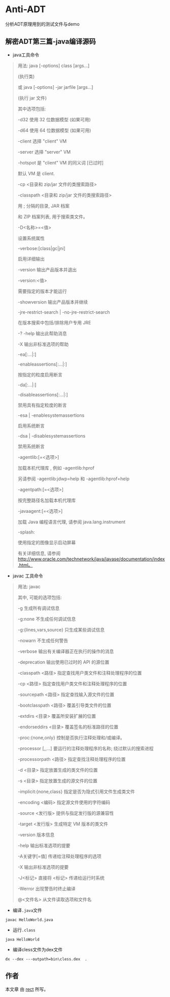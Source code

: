 ﻿Anti-ADT
========

分析ADT原理用到的测试文件与demo

## 解密ADT第三篇-java编译源码

* java工具命令
 
>用法: java [-options] class [args...]
> 
> (执行类)
>
>   或  java [-options] -jar jarfile [args...]
>
> (执行 jar 文件)
>
> 其中选项包括:
> 
>    -d32	  使用 32 位数据模型 (如果可用)
> 
>    -d64	  使用 64 位数据模型 (如果可用)
> 
>    -client	  选择 "client" VM
> 
>    -server	  选择 "server" VM
> 
>    -hotspot	  是 "client" VM 的同义词 [已过时]
> 
>  默认 VM 是 client.
> 
>    -cp <目录和 zip/jar 文件的类搜索路径>
> 
>    -classpath <目录和 zip/jar 文件的类搜索路径>
> 
>  用 ; 分隔的目录, JAR 档案
> 
>   和 ZIP 档案列表, 用于搜索类文件。
> 
>    -D<名称>=<值>
> 
>  设置系统属性
> 
>    -verbose:[class|gc|jni]
> 
>  启用详细输出
> 
>    -version      输出产品版本并退出
> 
>    -version:<值>
> 
>  需要指定的版本才能运行
> 
>    -showversion  输出产品版本并继续
> 
>  -jre-restrict-search | -no-jre-restrict-search
> 
>   在版本搜索中包括/排除用户专用 JRE
> 
>    -? -help      输出此帮助消息
> 
>    -X            输出非标准选项的帮助
> 
>    -ea[:<packagename>...|:<classname>]
> 
>    -enableassertions[:<packagename>...|:<classname>]
> 
>  按指定的粒度启用断言
> 
>    -da[:<packagename>...|:<classname>]
> 
>    -disableassertions[:<packagename>...|:<classname>]
> 
>  禁用具有指定粒度的断言
> 
>   -esa | -enablesystemassertions
> 
>  启用系统断言
> 
>    -dsa | -disablesystemassertions
> 
> 禁用系统断言
> 
>    -agentlib:<libname>[=<选项>]
> 
>  加载本机代理库 <libname>, 例如 -agentlib:hprof
> 
>  另请参阅 -agentlib:jdwp=help 和 -agentlib:hprof=help
> 
>    -agentpath:<pathname>[=<选项>]
> 
>  按完整路径名加载本机代理库
> 
>    -javaagent:<jarpath>[=<选项>]
> 
>  加载 Java 编程语言代理, 请参阅 java.lang.instrument
> 
>   -splash:<imagepath>
> 
>  使用指定的图像显示启动屏幕
>
> 有关详细信息, 请参阅 http://www.oracle.com/technetwork/java/javase/documentation/index.html。

* javac 工具命令

>用法: javac <options> <source files>
>
> 其中, 可能的选项包括:
> 
>  -g                         生成所有调试信息
> 
>  -g:none                    不生成任何调试信息
> 
>  -g:{lines,vars,source}     只生成某些调试信息
> 
>  -nowarn                    不生成任何警告
> 
>  -verbose                   输出有关编译器正在执行的操作的消息
> 
>  -deprecation               输出使用已过时的 API 的源位置
> 
>  -classpath <路径>            指定查找用户类文件和注释处理程序的位置
> 
>  -cp <路径>                   指定查找用户类文件和注释处理程序的位置
> 
>  -sourcepath <路径>           指定查找输入源文件的位置
> 
>  -bootclasspath <路径>        覆盖引导类文件的位置
> 
>  -extdirs <目录>              覆盖所安装扩展的位置
> 
>  -endorseddirs <目录>         覆盖签名的标准路径的位置
> 
>  -proc:{none,only}          控制是否执行注释处理和/或编译。
> 
>  -processor <class1>[,<class2>,<class3>...] 要运行的注释处理程序的名称; 绕过默认的搜索进程
> 
>  -processorpath <路径>        指定查找注释处理程序的位置
> 
>  -d <目录>                    指定放置生成的类文件的位置
> 
>  -s <目录>                    指定放置生成的源文件的位置
> 
>  -implicit:{none,class}     指定是否为隐式引用文件生成类文件
> 
>  -encoding <编码>             指定源文件使用的字符编码
> 
>  -source <发行版>              提供与指定发行版的源兼容性
> 
>  -target <发行版>              生成特定 VM 版本的类文件
> 
>  -version                   版本信息
> 
>  -help                      输出标准选项的提要
> 
>  -A关键字[=值]                  传递给注释处理程序的选项
> 
>  -X                         输出非标准选项的提要
> 
>  -J<标记>                     直接将 <标记> 传递给运行时系统
> 
>  -Werror                    出现警告时终止编译
> 
>  @<文件名>                     从文件读取选项和文件名


* 编译`.java`文件

`javac HelloWorld.java`

* 运行`.class`

`java HelloWorld`

* 编译cless文件为dex文件

`dx --dex ---outpath=bin\cless.dex  .`

## 作者

本文章 由  [rect](http://www.shadowkong.com/) 所写。
